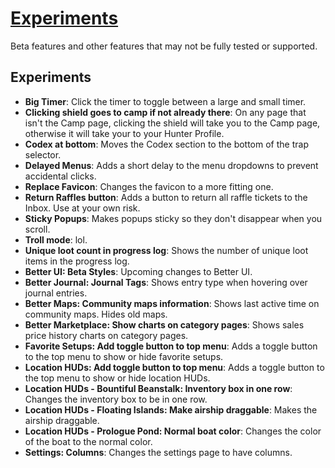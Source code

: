 # [Experiments](https://www.mousehuntgame.com/preferences.php?tab=mousehunt-improved-settings#mousehunt-improved-settings-beta-experiments)

Beta features and other features that may not be fully tested or supported.

## Experiments

- **Big Timer**: Click the timer to toggle between a large and small timer.
- **Clicking shield goes to camp if not already there**: On any page that isn't the Camp page, clicking the shield will take you to the Camp page, otherwise it will take your to your Hunter Profile.
- **Codex at bottom**: Moves the Codex section to the bottom of the trap selector.
- **Delayed Menus**: Adds a short delay to the menu dropdowns to prevent accidental clicks.
- **Replace Favicon**: Changes the favicon to a more fitting one.
- **Return Raffles button**: Adds a button to return all raffle tickets to the Inbox. Use at your own risk.
- **Sticky Popups**: Makes popups sticky so they don't disappear when you scroll.
- **Troll mode**: lol.
- **Unique loot count in progress log**: Shows the number of unique loot items in the progress log.
- **Better UI: Beta Styles**: Upcoming changes to Better UI.
- **Better Journal: Journal Tags**: Shows entry type when hovering over journal entries.
- **Better Maps: Community maps information**: Shows last active time on community maps. Hides old maps.
- **Better Marketplace: Show charts on category pages**: Shows sales price history charts on category pages.
- **Favorite Setups: Add toggle button to top menu**: Adds a toggle button to the top menu to show or hide favorite setups.
- **Location HUDs: Add toggle button to top menu**: Adds a toggle button to the top menu to show or hide location HUDs.
- **Location HUDs - Bountiful Beanstalk: Inventory box in one row**: Changes the inventory box to be in one row.
- **Location HUDs - Floating Islands: Make airship draggable**: Makes the airship draggable.
- **Location HUDs - Prologue Pond: Normal boat color**: Changes the color of the boat to the normal color.
- **Settings: Columns**: Changes the settings page to have columns.
